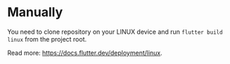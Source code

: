 # Manually

You need to clone repository on your LINUX device and run ``flutter build linux`` from the project root.

Read more: https://docs.flutter.dev/deployment/linux.